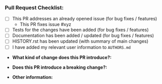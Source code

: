 <!--Please ensure the PR fulfills the following requirements! -->
### Pull Request Checklist:
- [ ] This PR addresses an already opened issue (for bug fixes / features)
    - This PR fixes issue #xyz
- [ ] Tests for the changes have been added (for bug fixes / features)
- [ ] Documentation has been added / updated (for bug fixes / features)
- [ ] HISTORY.rst has been updated (with summary of main changes)
- [ ] I have added my relevant user information to `AUTHORS.md`

* **What kind of change does this PR introduce?:** <!--(Bug fix, feature, docs update, etc.)-->


* **Does this PR introduce a breaking change?:** <!--(Has there been an API change? New dependencies?)-->


* **Other information:** <!--(Relevant discussion threads? Outside documentation pages?)-->
